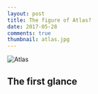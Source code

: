 ```yaml
---
layout: post
title: The figure of Atlas?
date: 2017-05-28
comments: true
thumbnail: atlas.jpg
---
```



<div class="thumbnail">	<img src="{{ site.baseurl }}/images/atlas.jpg" alt="Atlas" >	</div>


## The first glance 


